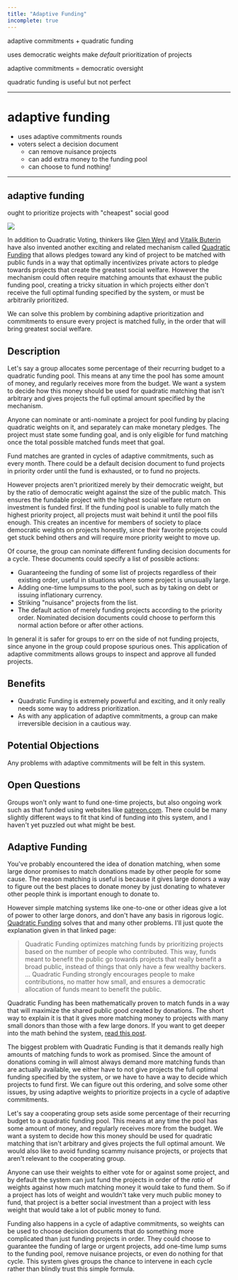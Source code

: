 ```yaml
---
title: "Adaptive Funding"
incomplete: true
---
```


adaptive commitments + quadratic funding

uses democratic weights make *default* prioritization of projects

adaptive commitments = democratic oversight

<v-click>

quadratic funding is useful but not perfect

</v-click>

---

# adaptive funding

- uses adaptive commitments rounds
- voters select a decision document
  - can remove nuisance projects
  - can add extra money to the funding pool
  - can choose to fund nothing!

---

## adaptive funding

ought to prioritize projects with "cheapest" social good

![](/drawing-10-prioritization.png)





In addition to Quadratic Voting, thinkers like [Glen Weyl](https://www.radicalxchange.org/media/papers/liberal-radicalism.pdf) and [Vitalik Buterin](https://vitalik.ca/general/2019/12/07/quadratic.html) have also invented another exciting and related mechanism called [Quadratic Funding](https://www.radicalxchange.org/concepts/quadratic-funding/) that allows pledges toward any kind of project to be matched with public funds in a way that optimally incentivizes private actors to pledge towards projects that create the greatest social welfare. However the mechanism could often require matching amounts that exhaust the public funding pool, creating a tricky situation in which projects either don't receive the full optimal funding specified by the system, or must be arbitrarily prioritized.

We can solve this problem by combining adaptive prioritization and commitments to ensure every project is matched fully, in the order that will bring greatest social welfare.

## Description

Let's say a group allocates some percentage of their recurring budget to a quadratic funding pool. This means at any time the pool has some amount of money, and regularly receives more from the budget. We want a system to decide how this money should be used for quadratic matching that isn't arbitrary and gives projects the full optimal amount specified by the mechanism.

Anyone can nominate or anti-nominate a project for pool funding by placing quadratic weights on it, and separately can make monetary pledges. The project must state some funding goal, and is only eligible for fund matching once the total possible matched funds meet that goal.

Fund matches are granted in cycles of adaptive commitments, such as every month. There could be a default decision document to fund projects in priority order until the fund is exhausted, or to fund no projects.

However projects aren't prioritized merely by their democratic weight, but by the ratio of democratic weight against the size of the public match. This ensures the fundable project with the highest social welfare return on investment is funded first. If the funding pool is unable to fully match the highest priority project, all projects must wait behind it until the pool fills enough. This creates an incentive for members of society to place democratic weights on projects honestly, since their favorite projects could get stuck behind others and will require more priority weight to move up.

Of course, the group can nominate different funding decision documents for a cycle. These documents could specify a list of possible actions:

- Guaranteeing the funding of some list of projects regardless of their existing order, useful in situations where some project is unusually large.
- Adding one-time lumpsums to the pool, such as by taking on debt or issuing inflationary currency.
- Striking "nuisance" projects from the list.
- The default action of merely funding projects according to the priority order. Nominated decision documents could choose to perform this normal action before or after other actions.

In general it is safer for groups to err on the side of not funding projects, since anyone in the group could propose spurious ones. This application of adaptive commitments allows groups to inspect and approve all funded projects.

## Benefits

- Quadratic Funding is extremely powerful and exciting, and it only really needs some way to address prioritization.
- As with any application of adaptive commitments, a group can make irreversible decision in a cautious way.

## Potential Objections

Any problems with adaptive commitments will be felt in this system.

## Open Questions

Groups won't only want to fund one-time projects, but also ongoing work such as that funded using websites like [patreon.com](https://en.wikipedia.org/wiki/Patreon). There could be many slightly different ways to fit that kind of funding into this system, and I haven't yet puzzled out what might be best.















## Adaptive Funding

You've probably encountered the idea of donation matching, when some large donor promises to match donations made by other people for some cause. The reason matching is useful is because it gives large donors a way to figure out the best places to donate money by just donating to whatever other people think is important enough to donate to.

However simple matching systems like one-to-one or other ideas give a lot of power to other large donors, and don't have any basis in rigorous logic. [Quadratic Funding](https://www.radicalxchange.org/concepts/quadratic-funding/) solves that and many other problems. I'll just quote the explanation given in that linked page:

> Quadratic Funding optimizes matching funds by prioritizing projects based on the number of people who contributed. This way, funds meant to benefit the public go towards projects that really benefit a broad public, instead of things that only have a few wealthy backers. ... Quadratic Funding strongly encourages people to make contributions, no matter how small, and ensures a democratic allocation of funds meant to benefit the public.

Quadratic Funding has been mathematically proven to match funds in a way that will maximize the shared public good created by donations. The short way to explain it is that it gives more matching money to projects with many small donors than those with a few large donors. If you want to get deeper into the math behind the system, [read this post](https://vitalik.ca/general/2019/12/07/quadratic.html).

The biggest problem with Quadratic Funding is that it demands really high amounts of matching funds to work as promised. Since the amount of donations coming in will almost always demand more matching funds than are actually available, we either have to not give projects the full optimal funding specified by the system, or we have to have a way to decide which projects to fund first. We can figure out this ordering, and solve some other issues, by using adaptive weights to prioritize projects in a cycle of adaptive commitments.

Let's say a cooperating group sets aside some percentage of their recurring budget to a quadratic funding pool. This means at any time the pool has some amount of money, and regularly receives more from the budget. We want a system to decide how this money should be used for quadratic matching that isn't arbitrary and gives projects the full optimal amount. We would also like to avoid funding scammy nuisance projects, or projects that aren't relevant to the cooperating group.

Anyone can use their weights to either vote for or against some project, and by default the system can just fund the projects in order of the *ratio* of weights against how much matching money it would take to fund them. So if a project has lots of weight and wouldn't take very much public money to fund, that project is a better social investment than a project with less weight that would take a lot of public money to fund.

Funding also happens in a cycle of adaptive commitments, so weights can be used to choose decision documents that do something more complicated than just funding projects in order. They could choose to guarantee the funding of large or urgent projects, add one-time lump sums to the funding pool, remove nuisance projects, or even do nothing for that cycle. This system gives groups the chance to intervene in each cycle rather than blindly trust this simple formula.
